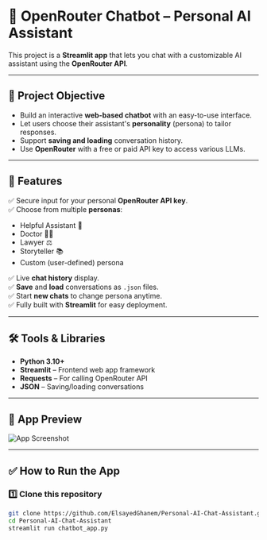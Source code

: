 # 🤖 OpenRouter Chatbot – Personal AI Assistant

This project is a **Streamlit app** that lets you chat with a customizable AI assistant using the **OpenRouter API**.

---
## 🎯 Project Objective
- Build an interactive **web-based chatbot** with an easy-to-use interface.
- Let users choose their assistant's **personality** (persona) to tailor responses.
- Support **saving and loading** conversation history.
- Use **OpenRouter** with a free or paid API key to access various LLMs.
---

## 🚀 Features
✅ Secure input for your personal **OpenRouter API key**.  
✅ Choose from multiple **personas**:
- Helpful Assistant 🤝
- Doctor 👨‍⚕️
- Lawyer ⚖️
- Storyteller 📚
- Custom (user-defined) persona

✅ Live **chat history** display.  
✅ **Save** and **load** conversations as `.json` files.  
✅ Start **new chats** to change persona anytime.  
✅ Fully built with **Streamlit** for easy deployment.

---

## 🛠️ Tools & Libraries
- **Python 3.10+**
- **Streamlit** – Frontend web app framework
- **Requests** – For calling OpenRouter API
- **JSON** – Saving/loading conversations

---

## 📸 App Preview
![App Screenshot](your_screenshot_link_here)

---

## ✅ How to Run the App

### 1️⃣ Clone this repository
```bash
git clone https://github.com/ElsayedGhanem/Personal-AI-Chat-Assistant.git
cd Personal-AI-Chat-Assistant
streamlit run chatbot_app.py

